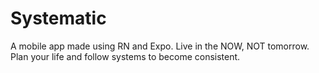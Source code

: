 # Systematic
A mobile app made using RN and Expo. Live in the NOW, NOT tomorrow. Plan your life and follow systems to become consistent.
